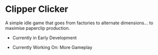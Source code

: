 # Clipper Clicker
 A simple idle game that goes from factories to alternate dimensions... to maximise paperclip production.

- Currently in Early Development

- Currently Working On: More Gameplay
